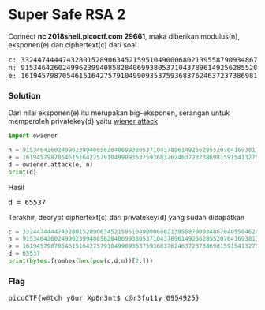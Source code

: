 <h1><b>Super Safe RSA 2</b></h1>
<p>Connect <b>nc 2018shell.picoctf.com 29661</b>, maka diberikan modulus(n), eksponen(e) dan ciphertext(c) dari soal
<pre>
c: 33244744447432801528906345215951049000680213955879093486704055046209414237965878990623991407374770330115174784741665382738350962925022214092129959246278537912416606702860188139048581868494166503336523226595471085670770191061759671263099345926419562420175668810516145059190773165739251813124981724522292875458
n: 91534642602499623994085828406993805371043789614925628552070416938173888853500391936144827938693934736525828924291966546184298426191769265663772565018300830542717863346817758778743761897844154118890432387524168924192108397993889366977680669094959865503569113048589598944854145081917492746251010317939813457031
e: 16194579870546151642757910499093537593683762463723738698159154132751365507367396196035816103104447461281672740240861682759463207832118721262362373794760179867595924802200632150655579160484334163001329915133315211173327287005592689434865220964433826206251424835811687138765943255501659317391344820235394403473
</pre>
<h3><b>Solution</b></h3>
<p>Dari nilai eksponen(e) itu merupakan big-eksponen, serangan untuk memperoleh privatekey(d) yaitu <a href="https://en.wikipedia.org/wiki/Wiener%27s_attack">wiener attack</a></p>

```python
import owiener

n = 91534642602499623994085828406993805371043789614925628552070416938173888853500391936144827938693934736525828924291966546184298426191769265663772565018300830542717863346817758778743761897844154118890432387524168924192108397993889366977680669094959865503569113048589598944854145081917492746251010317939813457031
e = 16194579870546151642757910499093537593683762463723738698159154132751365507367396196035816103104447461281672740240861682759463207832118721262362373794760179867595924802200632150655579160484334163001329915133315211173327287005592689434865220964433826206251424835811687138765943255501659317391344820235394403473
d = owiener.attack(e, n)
print(d)
```
<p>Hasil</p>
<pre>
d = 65537
</pre>
<p>Terakhir, decrypt ciphertext(c) dari privatekey(d) yang sudah didapatkan</p>

```python
c = 33244744447432801528906345215951049000680213955879093486704055046209414237965878990623991407374770330115174784741665382738350962925022214092129959246278537912416606702860188139048581868494166503336523226595471085670770191061759671263099345926419562420175668810516145059190773165739251813124981724522292875458
n = 91534642602499623994085828406993805371043789614925628552070416938173888853500391936144827938693934736525828924291966546184298426191769265663772565018300830542717863346817758778743761897844154118890432387524168924192108397993889366977680669094959865503569113048589598944854145081917492746251010317939813457031
e = 16194579870546151642757910499093537593683762463723738698159154132751365507367396196035816103104447461281672740240861682759463207832118721262362373794760179867595924802200632150655579160484334163001329915133315211173327287005592689434865220964433826206251424835811687138765943255501659317391344820235394403473
d = 65537
print(bytes.fromhex(hex(pow(c,d,n))[2:]))
```
<h3><b>Flag</b></h3>
<pre>
picoCTF{w@tch_y0ur_Xp0n3nt$_c@r3fu11y_0954925}
</pre>

